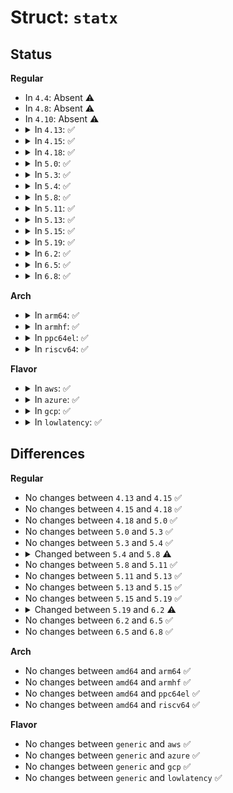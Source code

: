 # Struct: <code>statx</code>

## Status
<b>Regular</b>
<ul>
<li>
In <code>4.4</code>: Absent ⚠️
</li>
<li>
In <code>4.8</code>: Absent ⚠️
</li>
<li>
In <code>4.10</code>: Absent ⚠️
</li>
<li>
<details>
<summary>In <code>4.13</code>: ✅</summary>

```c
struct statx {
    __u32 stx_mask;
    __u32 stx_blksize;
    __u64 stx_attributes;
    __u32 stx_nlink;
    __u32 stx_uid;
    __u32 stx_gid;
    __u16 stx_mode;
    __u16 __spare0[1];
    __u64 stx_ino;
    __u64 stx_size;
    __u64 stx_blocks;
    __u64 stx_attributes_mask;
    struct statx_timestamp stx_atime;
    struct statx_timestamp stx_btime;
    struct statx_timestamp stx_ctime;
    struct statx_timestamp stx_mtime;
    __u32 stx_rdev_major;
    __u32 stx_rdev_minor;
    __u32 stx_dev_major;
    __u32 stx_dev_minor;
    __u64 __spare2[14];
};
```
</details>
</li>
<li>
<details>
<summary>In <code>4.15</code>: ✅</summary>

```c
struct statx {
    __u32 stx_mask;
    __u32 stx_blksize;
    __u64 stx_attributes;
    __u32 stx_nlink;
    __u32 stx_uid;
    __u32 stx_gid;
    __u16 stx_mode;
    __u16 __spare0[1];
    __u64 stx_ino;
    __u64 stx_size;
    __u64 stx_blocks;
    __u64 stx_attributes_mask;
    struct statx_timestamp stx_atime;
    struct statx_timestamp stx_btime;
    struct statx_timestamp stx_ctime;
    struct statx_timestamp stx_mtime;
    __u32 stx_rdev_major;
    __u32 stx_rdev_minor;
    __u32 stx_dev_major;
    __u32 stx_dev_minor;
    __u64 __spare2[14];
};
```
</details>
</li>
<li>
<details>
<summary>In <code>4.18</code>: ✅</summary>

```c
struct statx {
    __u32 stx_mask;
    __u32 stx_blksize;
    __u64 stx_attributes;
    __u32 stx_nlink;
    __u32 stx_uid;
    __u32 stx_gid;
    __u16 stx_mode;
    __u16 __spare0[1];
    __u64 stx_ino;
    __u64 stx_size;
    __u64 stx_blocks;
    __u64 stx_attributes_mask;
    struct statx_timestamp stx_atime;
    struct statx_timestamp stx_btime;
    struct statx_timestamp stx_ctime;
    struct statx_timestamp stx_mtime;
    __u32 stx_rdev_major;
    __u32 stx_rdev_minor;
    __u32 stx_dev_major;
    __u32 stx_dev_minor;
    __u64 __spare2[14];
};
```
</details>
</li>
<li>
<details>
<summary>In <code>5.0</code>: ✅</summary>

```c
struct statx {
    __u32 stx_mask;
    __u32 stx_blksize;
    __u64 stx_attributes;
    __u32 stx_nlink;
    __u32 stx_uid;
    __u32 stx_gid;
    __u16 stx_mode;
    __u16 __spare0[1];
    __u64 stx_ino;
    __u64 stx_size;
    __u64 stx_blocks;
    __u64 stx_attributes_mask;
    struct statx_timestamp stx_atime;
    struct statx_timestamp stx_btime;
    struct statx_timestamp stx_ctime;
    struct statx_timestamp stx_mtime;
    __u32 stx_rdev_major;
    __u32 stx_rdev_minor;
    __u32 stx_dev_major;
    __u32 stx_dev_minor;
    __u64 __spare2[14];
};
```
</details>
</li>
<li>
<details>
<summary>In <code>5.3</code>: ✅</summary>

```c
struct statx {
    __u32 stx_mask;
    __u32 stx_blksize;
    __u64 stx_attributes;
    __u32 stx_nlink;
    __u32 stx_uid;
    __u32 stx_gid;
    __u16 stx_mode;
    __u16 __spare0[1];
    __u64 stx_ino;
    __u64 stx_size;
    __u64 stx_blocks;
    __u64 stx_attributes_mask;
    struct statx_timestamp stx_atime;
    struct statx_timestamp stx_btime;
    struct statx_timestamp stx_ctime;
    struct statx_timestamp stx_mtime;
    __u32 stx_rdev_major;
    __u32 stx_rdev_minor;
    __u32 stx_dev_major;
    __u32 stx_dev_minor;
    __u64 __spare2[14];
};
```
</details>
</li>
<li>
<details>
<summary>In <code>5.4</code>: ✅</summary>

```c
struct statx {
    __u32 stx_mask;
    __u32 stx_blksize;
    __u64 stx_attributes;
    __u32 stx_nlink;
    __u32 stx_uid;
    __u32 stx_gid;
    __u16 stx_mode;
    __u16 __spare0[1];
    __u64 stx_ino;
    __u64 stx_size;
    __u64 stx_blocks;
    __u64 stx_attributes_mask;
    struct statx_timestamp stx_atime;
    struct statx_timestamp stx_btime;
    struct statx_timestamp stx_ctime;
    struct statx_timestamp stx_mtime;
    __u32 stx_rdev_major;
    __u32 stx_rdev_minor;
    __u32 stx_dev_major;
    __u32 stx_dev_minor;
    __u64 __spare2[14];
};
```
</details>
</li>
<li>
<details>
<summary>In <code>5.8</code>: ✅</summary>

```c
struct statx {
    __u32 stx_mask;
    __u32 stx_blksize;
    __u64 stx_attributes;
    __u32 stx_nlink;
    __u32 stx_uid;
    __u32 stx_gid;
    __u16 stx_mode;
    __u16 __spare0[1];
    __u64 stx_ino;
    __u64 stx_size;
    __u64 stx_blocks;
    __u64 stx_attributes_mask;
    struct statx_timestamp stx_atime;
    struct statx_timestamp stx_btime;
    struct statx_timestamp stx_ctime;
    struct statx_timestamp stx_mtime;
    __u32 stx_rdev_major;
    __u32 stx_rdev_minor;
    __u32 stx_dev_major;
    __u32 stx_dev_minor;
    __u64 stx_mnt_id;
    __u64 __spare2;
    __u64 __spare3[12];
};
```
</details>
</li>
<li>
<details>
<summary>In <code>5.11</code>: ✅</summary>

```c
struct statx {
    __u32 stx_mask;
    __u32 stx_blksize;
    __u64 stx_attributes;
    __u32 stx_nlink;
    __u32 stx_uid;
    __u32 stx_gid;
    __u16 stx_mode;
    __u16 __spare0[1];
    __u64 stx_ino;
    __u64 stx_size;
    __u64 stx_blocks;
    __u64 stx_attributes_mask;
    struct statx_timestamp stx_atime;
    struct statx_timestamp stx_btime;
    struct statx_timestamp stx_ctime;
    struct statx_timestamp stx_mtime;
    __u32 stx_rdev_major;
    __u32 stx_rdev_minor;
    __u32 stx_dev_major;
    __u32 stx_dev_minor;
    __u64 stx_mnt_id;
    __u64 __spare2;
    __u64 __spare3[12];
};
```
</details>
</li>
<li>
<details>
<summary>In <code>5.13</code>: ✅</summary>

```c
struct statx {
    __u32 stx_mask;
    __u32 stx_blksize;
    __u64 stx_attributes;
    __u32 stx_nlink;
    __u32 stx_uid;
    __u32 stx_gid;
    __u16 stx_mode;
    __u16 __spare0[1];
    __u64 stx_ino;
    __u64 stx_size;
    __u64 stx_blocks;
    __u64 stx_attributes_mask;
    struct statx_timestamp stx_atime;
    struct statx_timestamp stx_btime;
    struct statx_timestamp stx_ctime;
    struct statx_timestamp stx_mtime;
    __u32 stx_rdev_major;
    __u32 stx_rdev_minor;
    __u32 stx_dev_major;
    __u32 stx_dev_minor;
    __u64 stx_mnt_id;
    __u64 __spare2;
    __u64 __spare3[12];
};
```
</details>
</li>
<li>
<details>
<summary>In <code>5.15</code>: ✅</summary>

```c
struct statx {
    __u32 stx_mask;
    __u32 stx_blksize;
    __u64 stx_attributes;
    __u32 stx_nlink;
    __u32 stx_uid;
    __u32 stx_gid;
    __u16 stx_mode;
    __u16 __spare0[1];
    __u64 stx_ino;
    __u64 stx_size;
    __u64 stx_blocks;
    __u64 stx_attributes_mask;
    struct statx_timestamp stx_atime;
    struct statx_timestamp stx_btime;
    struct statx_timestamp stx_ctime;
    struct statx_timestamp stx_mtime;
    __u32 stx_rdev_major;
    __u32 stx_rdev_minor;
    __u32 stx_dev_major;
    __u32 stx_dev_minor;
    __u64 stx_mnt_id;
    __u64 __spare2;
    __u64 __spare3[12];
};
```
</details>
</li>
<li>
<details>
<summary>In <code>5.19</code>: ✅</summary>

```c
struct statx {
    __u32 stx_mask;
    __u32 stx_blksize;
    __u64 stx_attributes;
    __u32 stx_nlink;
    __u32 stx_uid;
    __u32 stx_gid;
    __u16 stx_mode;
    __u16 __spare0[1];
    __u64 stx_ino;
    __u64 stx_size;
    __u64 stx_blocks;
    __u64 stx_attributes_mask;
    struct statx_timestamp stx_atime;
    struct statx_timestamp stx_btime;
    struct statx_timestamp stx_ctime;
    struct statx_timestamp stx_mtime;
    __u32 stx_rdev_major;
    __u32 stx_rdev_minor;
    __u32 stx_dev_major;
    __u32 stx_dev_minor;
    __u64 stx_mnt_id;
    __u64 __spare2;
    __u64 __spare3[12];
};
```
</details>
</li>
<li>
<details>
<summary>In <code>6.2</code>: ✅</summary>

```c
struct statx {
    __u32 stx_mask;
    __u32 stx_blksize;
    __u64 stx_attributes;
    __u32 stx_nlink;
    __u32 stx_uid;
    __u32 stx_gid;
    __u16 stx_mode;
    __u16 __spare0[1];
    __u64 stx_ino;
    __u64 stx_size;
    __u64 stx_blocks;
    __u64 stx_attributes_mask;
    struct statx_timestamp stx_atime;
    struct statx_timestamp stx_btime;
    struct statx_timestamp stx_ctime;
    struct statx_timestamp stx_mtime;
    __u32 stx_rdev_major;
    __u32 stx_rdev_minor;
    __u32 stx_dev_major;
    __u32 stx_dev_minor;
    __u64 stx_mnt_id;
    __u32 stx_dio_mem_align;
    __u32 stx_dio_offset_align;
    __u64 __spare3[12];
};
```
</details>
</li>
<li>
<details>
<summary>In <code>6.5</code>: ✅</summary>

```c
struct statx {
    __u32 stx_mask;
    __u32 stx_blksize;
    __u64 stx_attributes;
    __u32 stx_nlink;
    __u32 stx_uid;
    __u32 stx_gid;
    __u16 stx_mode;
    __u16 __spare0[1];
    __u64 stx_ino;
    __u64 stx_size;
    __u64 stx_blocks;
    __u64 stx_attributes_mask;
    struct statx_timestamp stx_atime;
    struct statx_timestamp stx_btime;
    struct statx_timestamp stx_ctime;
    struct statx_timestamp stx_mtime;
    __u32 stx_rdev_major;
    __u32 stx_rdev_minor;
    __u32 stx_dev_major;
    __u32 stx_dev_minor;
    __u64 stx_mnt_id;
    __u32 stx_dio_mem_align;
    __u32 stx_dio_offset_align;
    __u64 __spare3[12];
};
```
</details>
</li>
<li>
<details>
<summary>In <code>6.8</code>: ✅</summary>

```c
struct statx {
    __u32 stx_mask;
    __u32 stx_blksize;
    __u64 stx_attributes;
    __u32 stx_nlink;
    __u32 stx_uid;
    __u32 stx_gid;
    __u16 stx_mode;
    __u16 __spare0[1];
    __u64 stx_ino;
    __u64 stx_size;
    __u64 stx_blocks;
    __u64 stx_attributes_mask;
    struct statx_timestamp stx_atime;
    struct statx_timestamp stx_btime;
    struct statx_timestamp stx_ctime;
    struct statx_timestamp stx_mtime;
    __u32 stx_rdev_major;
    __u32 stx_rdev_minor;
    __u32 stx_dev_major;
    __u32 stx_dev_minor;
    __u64 stx_mnt_id;
    __u32 stx_dio_mem_align;
    __u32 stx_dio_offset_align;
    __u64 __spare3[12];
};
```
</details>
</li>
</ul>
<b>Arch</b>
<ul>
<li>
<details>
<summary>In <code>arm64</code>: ✅</summary>

```c
struct statx {
    __u32 stx_mask;
    __u32 stx_blksize;
    __u64 stx_attributes;
    __u32 stx_nlink;
    __u32 stx_uid;
    __u32 stx_gid;
    __u16 stx_mode;
    __u16 __spare0[1];
    __u64 stx_ino;
    __u64 stx_size;
    __u64 stx_blocks;
    __u64 stx_attributes_mask;
    struct statx_timestamp stx_atime;
    struct statx_timestamp stx_btime;
    struct statx_timestamp stx_ctime;
    struct statx_timestamp stx_mtime;
    __u32 stx_rdev_major;
    __u32 stx_rdev_minor;
    __u32 stx_dev_major;
    __u32 stx_dev_minor;
    __u64 __spare2[14];
};
```
</details>
</li>
<li>
<details>
<summary>In <code>armhf</code>: ✅</summary>

```c
struct statx {
    __u32 stx_mask;
    __u32 stx_blksize;
    __u64 stx_attributes;
    __u32 stx_nlink;
    __u32 stx_uid;
    __u32 stx_gid;
    __u16 stx_mode;
    __u16 __spare0[1];
    __u64 stx_ino;
    __u64 stx_size;
    __u64 stx_blocks;
    __u64 stx_attributes_mask;
    struct statx_timestamp stx_atime;
    struct statx_timestamp stx_btime;
    struct statx_timestamp stx_ctime;
    struct statx_timestamp stx_mtime;
    __u32 stx_rdev_major;
    __u32 stx_rdev_minor;
    __u32 stx_dev_major;
    __u32 stx_dev_minor;
    __u64 __spare2[14];
};
```
</details>
</li>
<li>
<details>
<summary>In <code>ppc64el</code>: ✅</summary>

```c
struct statx {
    __u32 stx_mask;
    __u32 stx_blksize;
    __u64 stx_attributes;
    __u32 stx_nlink;
    __u32 stx_uid;
    __u32 stx_gid;
    __u16 stx_mode;
    __u16 __spare0[1];
    __u64 stx_ino;
    __u64 stx_size;
    __u64 stx_blocks;
    __u64 stx_attributes_mask;
    struct statx_timestamp stx_atime;
    struct statx_timestamp stx_btime;
    struct statx_timestamp stx_ctime;
    struct statx_timestamp stx_mtime;
    __u32 stx_rdev_major;
    __u32 stx_rdev_minor;
    __u32 stx_dev_major;
    __u32 stx_dev_minor;
    __u64 __spare2[14];
};
```
</details>
</li>
<li>
<details>
<summary>In <code>riscv64</code>: ✅</summary>

```c
struct statx {
    __u32 stx_mask;
    __u32 stx_blksize;
    __u64 stx_attributes;
    __u32 stx_nlink;
    __u32 stx_uid;
    __u32 stx_gid;
    __u16 stx_mode;
    __u16 __spare0[1];
    __u64 stx_ino;
    __u64 stx_size;
    __u64 stx_blocks;
    __u64 stx_attributes_mask;
    struct statx_timestamp stx_atime;
    struct statx_timestamp stx_btime;
    struct statx_timestamp stx_ctime;
    struct statx_timestamp stx_mtime;
    __u32 stx_rdev_major;
    __u32 stx_rdev_minor;
    __u32 stx_dev_major;
    __u32 stx_dev_minor;
    __u64 __spare2[14];
};
```
</details>
</li>
</ul>
<b>Flavor</b>
<ul>
<li>
<details>
<summary>In <code>aws</code>: ✅</summary>

```c
struct statx {
    __u32 stx_mask;
    __u32 stx_blksize;
    __u64 stx_attributes;
    __u32 stx_nlink;
    __u32 stx_uid;
    __u32 stx_gid;
    __u16 stx_mode;
    __u16 __spare0[1];
    __u64 stx_ino;
    __u64 stx_size;
    __u64 stx_blocks;
    __u64 stx_attributes_mask;
    struct statx_timestamp stx_atime;
    struct statx_timestamp stx_btime;
    struct statx_timestamp stx_ctime;
    struct statx_timestamp stx_mtime;
    __u32 stx_rdev_major;
    __u32 stx_rdev_minor;
    __u32 stx_dev_major;
    __u32 stx_dev_minor;
    __u64 __spare2[14];
};
```
</details>
</li>
<li>
<details>
<summary>In <code>azure</code>: ✅</summary>

```c
struct statx {
    __u32 stx_mask;
    __u32 stx_blksize;
    __u64 stx_attributes;
    __u32 stx_nlink;
    __u32 stx_uid;
    __u32 stx_gid;
    __u16 stx_mode;
    __u16 __spare0[1];
    __u64 stx_ino;
    __u64 stx_size;
    __u64 stx_blocks;
    __u64 stx_attributes_mask;
    struct statx_timestamp stx_atime;
    struct statx_timestamp stx_btime;
    struct statx_timestamp stx_ctime;
    struct statx_timestamp stx_mtime;
    __u32 stx_rdev_major;
    __u32 stx_rdev_minor;
    __u32 stx_dev_major;
    __u32 stx_dev_minor;
    __u64 __spare2[14];
};
```
</details>
</li>
<li>
<details>
<summary>In <code>gcp</code>: ✅</summary>

```c
struct statx {
    __u32 stx_mask;
    __u32 stx_blksize;
    __u64 stx_attributes;
    __u32 stx_nlink;
    __u32 stx_uid;
    __u32 stx_gid;
    __u16 stx_mode;
    __u16 __spare0[1];
    __u64 stx_ino;
    __u64 stx_size;
    __u64 stx_blocks;
    __u64 stx_attributes_mask;
    struct statx_timestamp stx_atime;
    struct statx_timestamp stx_btime;
    struct statx_timestamp stx_ctime;
    struct statx_timestamp stx_mtime;
    __u32 stx_rdev_major;
    __u32 stx_rdev_minor;
    __u32 stx_dev_major;
    __u32 stx_dev_minor;
    __u64 __spare2[14];
};
```
</details>
</li>
<li>
<details>
<summary>In <code>lowlatency</code>: ✅</summary>

```c
struct statx {
    __u32 stx_mask;
    __u32 stx_blksize;
    __u64 stx_attributes;
    __u32 stx_nlink;
    __u32 stx_uid;
    __u32 stx_gid;
    __u16 stx_mode;
    __u16 __spare0[1];
    __u64 stx_ino;
    __u64 stx_size;
    __u64 stx_blocks;
    __u64 stx_attributes_mask;
    struct statx_timestamp stx_atime;
    struct statx_timestamp stx_btime;
    struct statx_timestamp stx_ctime;
    struct statx_timestamp stx_mtime;
    __u32 stx_rdev_major;
    __u32 stx_rdev_minor;
    __u32 stx_dev_major;
    __u32 stx_dev_minor;
    __u64 __spare2[14];
};
```
</details>
</li>
</ul>

## Differences
<b>Regular</b>
<ul>
<li>
No changes between <code>4.13</code> and <code>4.15</code> ✅
</li>
<li>
No changes between <code>4.15</code> and <code>4.18</code> ✅
</li>
<li>
No changes between <code>4.18</code> and <code>5.0</code> ✅
</li>
<li>
No changes between <code>5.0</code> and <code>5.3</code> ✅
</li>
<li>
No changes between <code>5.3</code> and <code>5.4</code> ✅
</li>
<li>
<details>
<summary>Changed between <code>5.4</code> and <code>5.8</code> ⚠️</summary>
<ul>
<li>
<b>Field added. </b>
<code>__u64 stx_mnt_id</code>
</li>
<li>
<b>Field added. </b>
<code>__u64 __spare3[12]</code>
</li>
<li>
<b>Field type changed. </b>
<code>__u64 __spare2[14]</code> ➡️ <code>__u64 __spare2</code>
</li>
</ul>
</details>
</li>
<li>
No changes between <code>5.8</code> and <code>5.11</code> ✅
</li>
<li>
No changes between <code>5.11</code> and <code>5.13</code> ✅
</li>
<li>
No changes between <code>5.13</code> and <code>5.15</code> ✅
</li>
<li>
No changes between <code>5.15</code> and <code>5.19</code> ✅
</li>
<li>
<details>
<summary>Changed between <code>5.19</code> and <code>6.2</code> ⚠️</summary>
<ul>
<li>
<b>Field added. </b>
<code>__u32 stx_dio_mem_align</code>
</li>
<li>
<b>Field added. </b>
<code>__u32 stx_dio_offset_align</code>
</li>
<li>
<b>Field removed. </b>
<code>__u64 __spare2</code>
</li>
</ul>
</details>
</li>
<li>
No changes between <code>6.2</code> and <code>6.5</code> ✅
</li>
<li>
No changes between <code>6.5</code> and <code>6.8</code> ✅
</li>
</ul>
<b>Arch</b>
<ul>
<li>
No changes between <code>amd64</code> and <code>arm64</code> ✅
</li>
<li>
No changes between <code>amd64</code> and <code>armhf</code> ✅
</li>
<li>
No changes between <code>amd64</code> and <code>ppc64el</code> ✅
</li>
<li>
No changes between <code>amd64</code> and <code>riscv64</code> ✅
</li>
</ul>
<b>Flavor</b>
<ul>
<li>
No changes between <code>generic</code> and <code>aws</code> ✅
</li>
<li>
No changes between <code>generic</code> and <code>azure</code> ✅
</li>
<li>
No changes between <code>generic</code> and <code>gcp</code> ✅
</li>
<li>
No changes between <code>generic</code> and <code>lowlatency</code> ✅
</li>
</ul>
